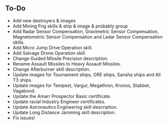 To-Do
---------   
* Add new destroyers & images   
* Add Mining Frig skills & ship & image & probably group   
* Add Radar Sensor Compensation, Gravimetric Sensor Compensation, Magnetometric Sensor Compensation and Ladar Sensor Compensation skills.   
* Add Micro Jump Drive Operation skill.    
* Add Salvage Drone Operation skill.    
* Change Guided Missile Precision description.   
* Rename Assault Missiles to Heavy Assault Missiles.     
* Change Afterburner skill description.    
* Update images for Tournament ships, ORE ships, Sansha ships and All T3 ships.     
* Update images for Tempest, Vargur, Megathron, Kronos, Stabber, Vagabond.     
* Update the Amarr Prospector Basic certificate.   
* Update racial Industry Engineer certificates.   
* Update Astronautics Engineering skill description.   
* Update Long Distance Jamming skill description.    
* Fix issues!